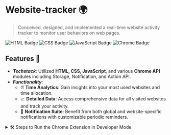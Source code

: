 # Website-tracker 🌍
> Conceived, designed, and implemented a real-time website activity tracker to monitor user behaviors on web pages.

![HTML Badge](https://img.shields.io/badge/-HTML5-E34F26?style=flat&logo=html5&logoColor=white)
![CSS Badge](https://img.shields.io/badge/-CSS3-1572B6?style=flat&logo=css3&logoColor=white)
![JavaScript Badge](https://img.shields.io/badge/-JavaScript-black?style=flat&logo=javascript)
![Chrome Badge](https://img.shields.io/badge/-Chrome-4285F4?style=flat&logo=google-chrome&logoColor=white)

## Features 🚀
- ***Techstack***: Utilized **HTML, CSS, JavaScript**, and various **Chrome API** modules including Storage, Notification, and Action API.
- ***Functionality***:
  - ⏰ **Time Analytics**: Gain insights into your most used websites and time allocation.
  - 📈 **Detailed Data**: Access comprehensive data for all visited websites and track your activity.
  - 🔔 **Notification Suite**: Benefit from both global and website-specific notifications with customizable periodic reminders.

<details>
  <summary>🛠️ Steps to Run the Chrome Extension in Developer Mode</summary>

1. **Open Chrome Browser**: Ensure you have Google Chrome installed.
2. **Navigate to Extensions**: 
   - Click on the three vertical dots in the top-right corner 📍.
   - Hover over "More Tools" and select "Extensions". Or directly type `chrome://extensions/` in the address bar and hit `Enter`.
3. **Enable Developer Mode**: 
   - Look for the "Developer mode" toggle in the top-right corner and activate it.
4. **Load Unpacked Extension**: 
   - You'll now see options: `Load unpacked`, `Pack extension`, and `Update`. Choose `Load unpacked`.
5. **Pick Your Extension's Directory**: 
   - A file browser will pop up. Navigate to where your extension's resources reside (like `manifest.json`).
   - Confirm your selection by pressing the "Select Folder" button.
</details>
